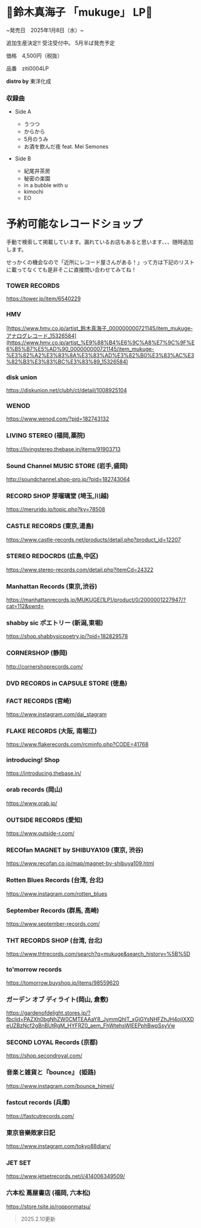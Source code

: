 # 🌵鈴木真海子 「mukuge」 LP🌵

~発売日　2025年1月8日（水）~

追加生産決定!!
受注受付中。
5月半ば発売予定

価格　4,500円（税抜）

品番　ziti0004LP

**distro by** 東洋化成

### 収録曲

- Side A
    - うつつ
    - からから
    - 5月のうみ
    - お酒を飲んだ夜 feat. Mei Semones

- Side B
    - 紀尾井茶房
    - 秘密の楽園
    - in a bubble with u
    - kimochi
    - EO

# **予約可能なレコードショップ**
手動で検索して掲載しています。漏れているお店もあると思います、、、随時追加します。

せっかくの機会なので「近所にレコード屋さんがある！」って方は下記のリストに載ってなくても是非そこに直接問い合わせてみてね！


### TOWER RECORDS
https://tower.jp/item/6540229

### HMV
[https://www.hmv.co.jp/artist_鈴木真海子_000000000721145/item_mukuge-アナログレコード_15326584](https://www.hmv.co.jp/artist_%E9%88%B4%E6%9C%A8%E7%9C%9F%E6%B5%B7%E5%AD%90_000000000721145/item_mukuge-%E3%82%A2%E3%83%8A%E3%83%AD%E3%82%B0%E3%83%AC%E3%82%B3%E3%83%BC%E3%83%89_15326584)

### disk union
https://diskunion.net/clubh/ct/detail/1008925104

### WENOD
https://www.wenod.com/?pid=182743132

### LIVING STEREO (福岡,薬院)
https://livingstereo.thebase.in/items/91903713

### Sound Channel MUSIC STORE (岩手,盛岡)
http://soundchannel.shop-pro.jp/?pid=182743064

### RECORD SHOP 芽瑠璃堂 (埼玉,川越)
https://merurido.jp/topic.php?ky=78508

### CASTLE RECORDS (東京,湯島)
https://www.castle-records.net/products/detail.php?product_id=12207

### STEREO REDOCRDS (広島,中区)
https://www.stereo-records.com/detail.php?itemCd=24322

### Manhattan Records (東京,渋谷)
https://manhattanrecords.jp/MUKUGE(1LP)/product/0/2000001227947/?cat=112&swrd=

### shabby sic ポエトリー (新潟,東堀)
https://shop.shabbysicpoetry.jp/?pid=182829578

### CORNERSHOP (静岡)
http://cornershoprecords.com/

### DVD RECORDS in CAPSULE STORE (徳島)

### FACT RECORDS (宮崎)
https://www.instagram.com/dai_stagram

### FLAKE RECORDS (大阪, 南堀江)
https://www.flakerecords.com/rcminfo.php?CODE=41768

### introducing! Shop
https://introducing.thebase.in/

### orab records (岡山)
https://www.orab.jp/

### OUTSIDE RECORDS (愛知)
https://www.outside-r.com/

### RECOfan MAGNET by SHIBUYA109 (東京, 渋谷)
https://www.recofan.co.jp/map/magnet-by-shibuya109.html

### Rotten Blues Records (台湾, 台北)
https://www.instagram.com/rotten_blues

### September Records (群馬, 高崎)
https://www.september-records.com/

### THT RECORDS SHOP (台湾, 台北)
https://www.thtrecords.com/search?q=mukuge&search_history=%5B%5D

### to'morrow records
https://tomorrow.buyshop.jp/items/98559620

### ガーデン オブ ディライト(岡山, 倉敷)
https://gardenofdelight.stores.jp/?fbclid=PAZXh0bgNhZW0CMTEAAaY8_JymmQhIT_xGjGYsNHFZhJH4ojIXXDeUZBzNcf2gBnBUtRgM_HYFRZ0_aem_FhWtehsWIEEPphBwpSsyVw

### SECOND LOYAL Records (京都)
https://shop.secondroyal.com/

### 音楽と雑貨と『bounce』 (姫路)
https://www.instagram.com/bounce_himeji/

### fastcut records (兵庫)
https://fastcutrecords.com/

### 東京音樂敗家日記
https://www.instagram.com/tokyo88diary/

### JET SET　
https://www.jetsetrecords.net/i/414006349509/

### 六本松 蔦屋書店 (福岡, 六本松)
https://store.tsite.jp/ropponmatsu/


> 2025.2.10更新






